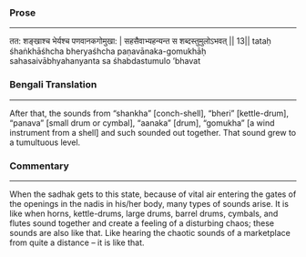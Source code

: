 ### Prose 
 --- 
तत: शङ्खाश्च भेर्यश्च पणवानकगोमुखा: |
सहसैवाभ्यहन्यन्त स शब्दस्तुमुलोऽभवत् || 13||
tataḥ śhaṅkhāśhcha bheryaśhcha paṇavānaka-gomukhāḥ
sahasaivābhyahanyanta sa śhabdastumulo ’bhavat

### Bengali Translation 
 --- 
After that, the sounds from “shankha” [conch-shell], “bheri” [kettle-drum], “panava” [small drum or cymbal], “aanaka” [drum], “gomukha” [a wind instrument from a shell] and such sounded out together. That sound grew to a tumultuous level. 

### Commentary 
 --- 
When the sadhak gets to this state, because of vital air entering the gates of the openings in the nadis in his/her body, many types of sounds arise. It is like when horns, kettle-drums, large drums, barrel drums, cymbals, and flutes sound together and create a feeling of a disturbing chaos; these sounds are also like that. Like hearing the chaotic sounds of a marketplace from quite a distance – it is like that.